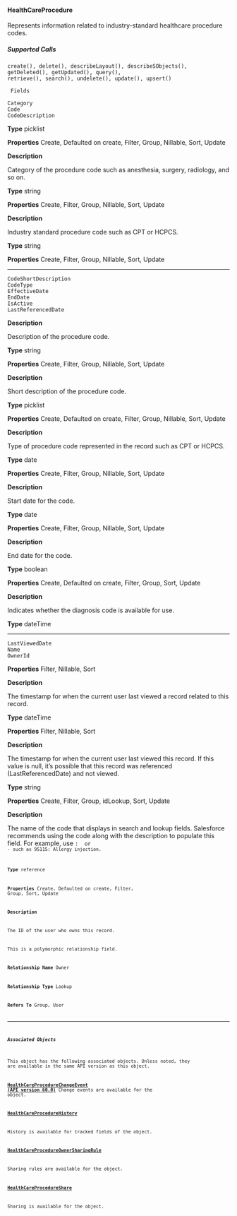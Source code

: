 #### HealthCareProcedure

Represents information related to industry-standard healthcare procedure codes.

##### Supported Calls
```
create(), delete(), describeLayout(), describeSObjects(), getDeleted(), getUpdated(), query(),
retrieve(), search(), undelete(), update(), upsert()

 Fields

```
```
Category
Code
CodeDescription

```

**Type**
picklist

**Properties**
Create, Defaulted on create, Filter, Group, Nillable, Sort, Update

**Description**

Category of the procedure code such as anesthesia, surgery, radiology, and so
on.

**Type**
string

**Properties**
Create, Filter, Group, Nillable, Sort, Update

**Description**

Industry standard procedure code such as CPT or HCPCS.

**Type**
string

**Properties**
Create, Filter, Group, Nillable, Sort, Update


-----

```
CodeShortDescription
CodeType
EffectiveDate
EndDate
IsActive
LastReferencedDate

```

**Description**

Description of the procedure code.

**Type**
string

**Properties**
Create, Filter, Group, Nillable, Sort, Update

**Description**

Short description of the procedure code.

**Type**
picklist

**Properties**
Create, Defaulted on create, Filter, Group, Nillable, Sort, Update

**Description**

Type of procedure code represented in the record such as CPT or HCPCS.

**Type**
date

**Properties**
Create, Filter, Group, Nillable, Sort, Update

**Description**

Start date for the code.

**Type**
date

**Properties**
Create, Filter, Group, Nillable, Sort, Update

**Description**

End date for the code.

**Type**
boolean

**Properties**
Create, Defaulted on create, Filter, Group, Sort, Update

**Description**

Indicates whether the diagnosis code is available for use.

**Type**
dateTime


-----

```
LastViewedDate
Name
OwnerId

```

**Properties**
Filter, Nillable, Sort

**Description**

The timestamp for when the current user last viewed a record related to this
record.

**Type**
dateTime

**Properties**
Filter, Nillable, Sort

**Description**

The timestamp for when the current user last viewed this record. If this value is
null, it’s possible that this record was referenced (LastReferencedDate) and not
viewed.

**Type**
string

**Properties**
Create, Filter, Group, idLookup, Sort, Update

**Description**

The name of the code that displays in search and lookup fields. Salesforce
recommends using the code along with the description to populate this field.
For example, use <Code>: <Description> or <Code>-<Description> such as
95115: Allergy injection.

**Type**
reference

**Properties**
Create, Defaulted on create, Filter, Group, Sort, Update

**Description**

The ID of the user who owns this record.

This is a polymorphic relationship field.

**Relationship Name**
Owner

**Relationship Type**
Lookup

**Refers To**
Group, User


-----

##### Associated Objects

This object has the following associated objects. Unless noted, they are available in the same API version as this object.

**[HealthCareProcedureChangeEvent (API version 60.0)](https://developer.salesforce.com/docs/atlas.en-us.254.0.object_reference.meta/object_reference/sforce_api_associated_objects_change_event.htm)**
Change events are available for the object.

**[HealthCareProcedureHistory](https://developer.salesforce.com/docs/atlas.en-us.254.0.object_reference.meta/object_reference/sforce_api_associated_objects_history.htm)**

History is available for tracked fields of the object.

**[HealthCareProcedureOwnerSharingRule](https://developer.salesforce.com/docs/atlas.en-us.254.0.object_reference.meta/object_reference/sforce_api_associated_objects_ownersharingrule.htm)**

Sharing rules are available for the object.

**[HealthCareProcedureShare](https://developer.salesforce.com/docs/atlas.en-us.254.0.object_reference.meta/object_reference/sforce_api_associated_objects_share.htm)**

Sharing is available for the object.
